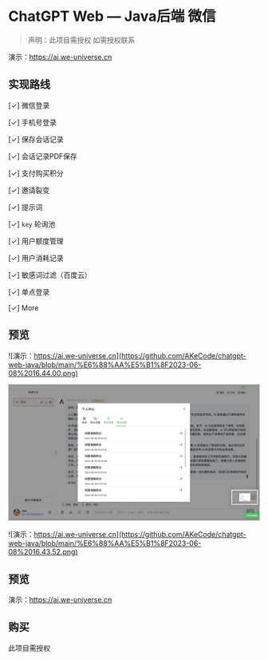 # ChatGPT Web — Java后端 微信

>  声明：此项目需授权 如需授权联系

演示：https://ai.we-universe.cn

## 实现路线

[✓] 微信登录

[✓] 手机号登录

[✓] 保存会话记录

[✓] 会话记录PDF保存

[✓] 支付购买积分

[✓] 邀请裂变

[✓] 提示词

[✓] `key` 轮询池

[✓] 用户额度管理

[✓] 用户消耗记录

[✓] 敏感词过滤（百度云）

[✓] 单点登录

[✓] More

## 预览

![演示：https://ai.we-universe.cn](https://github.com/AKeCode/chatgpt-web-java/blob/main/%E6%88%AA%E5%B1%8F2023-06-08%2016.44.00.png)

![](https://github.com/AKeCode/chatgpt-web-java/blob/main/%E6%88%AA%E5%B1%8F2023-06-08%2016.43.57.png)

![演示：https://ai.we-universe.cn](https://github.com/AKeCode/chatgpt-web-java/blob/main/%E6%88%AA%E5%B1%8F2023-06-08%2016.43.52.png)

## 预览

演示：https://ai.we-universe.cn



## 购买

此项目需授权
